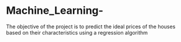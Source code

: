 # Machine_Learning-
The objective of the project is to predict the ideal prices of the houses based on their characteristics using a regression algorithm

